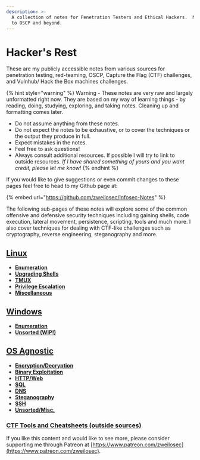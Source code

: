 ```yaml
---
description: >-
  A collection of notes for Penetration Testers and Ethical Hackers.  My journey
  to OSCP and beyond.
---
```


# Hacker's Rest

These are my publicly accessible notes from various sources for penetration testing, red-teaming, OSCP, Capture the Flag \(CTF\) challenges, and Vulnhub/ Hack the Box machines challenges.

{% hint style="warning" %}
Warning - These notes are very raw and largely unformatted right now. They are based on my way of learning things - by reading, doing, studying, exploring, and taking notes. Cleaning up and formatting comes later.

* Do not assume anything from these notes.
* Do not expect the notes to be exhaustive, or to cover the techniques or the output they produce in full.
* Expect mistakes in the notes.
* Feel free to ask questions!
* Always consult additional resources. If possible I will try to link to outside resources.  _If I have shared something of yours and you want credit, please let me know!_
{% endhint %}

If you would like to give suggestions or even commit changes to these pages feel free to head to my Github page at:

{% embed url="https://github.com/zweilosec/Infosec-Notes" %}

The following sub-pages of these notes will explore some of the common offensive and defensive security techniques including gaining shells, code execution, lateral movement, persistence, scripting, tools and much more.  I also cover techniques for dealing with CTF-like challenges such as cryptography, reverse engineering, steganography and more.

## [Linux](linux-1/linux/)

* [**Enumeration**](linux-1/linux/#enumeration)
* [**Upgrading Shells**](linux-1/linux/#upgrade-shells)
* [**TMUX**](linux-1/linux/#tmux)
* [**Privilege Escalation**](linux-1/linux/#privilege-escalation)
* [**Miscellaneous**](linux-1/linux/#misc-linux)

## [Windows](windows-1/windows/)

* [**Enumeration**](windows-1/windows/#enumeration)
* [**Unsorted \(WIP!\)**](windows-1/windows/#unsorted)

## [OS Agnostic](os-agnostic/os_agnostic.md)

* [**Encryption/Decryption**](os-agnostic/os_agnostic.md#encryption-decryption)
* [**Binary Exploitation**](os-agnostic/os_agnostic.md#binary-exploitation)
* [**HTTP/Web**](os-agnostic/os_agnostic.md#http)
* [**SQL**](os-agnostic/os_agnostic.md#sql)
* [**DNS**](os-agnostic/os_agnostic.md#dns)
* [**Steganography**](os-agnostic/os_agnostic.md#steganography)
* [**SSH**](os-agnostic/os_agnostic.md#ssh)
* [**Unsorted/Misc.**](os-agnostic/os_agnostic.md#unsorted)

### [CTF Tools and Cheatsheets \(outside sources\)](tools-cheatsheets.md)

If you like this content and would like to see more, please consider supporting me through Patreon at [https://www.patreon.com/zweilosec](https://www.patreon.com/zweilosec).

